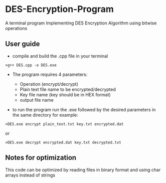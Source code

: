 # DES-Encryption-Program
A terminal program Implementing DES Encryption Algorithm using bitwise operations

## User guide
* compile and build the .cpp file in your terminal 
```
>g++ DES.cpp -o DES.exe
```
* The program requires 4 parameters:
  - Operation (encrypt/decrypt)
  - Plain text file name to be encrypted/decrypted 
  - Key file name (key should be in HEX format)
  - output file name

* to run the program run the .exe followed by the desired parameters in the same directory for example:
```
>DES.exe encrypt plain_text.txt key.txt encrypted.dat
```
or
```
>DES.exe decrypt encrypted.dat key.txt decrypted.txt
```
## Notes for optimization
This code can be optimized by reading files in binary format and using char arrays instead of strings
